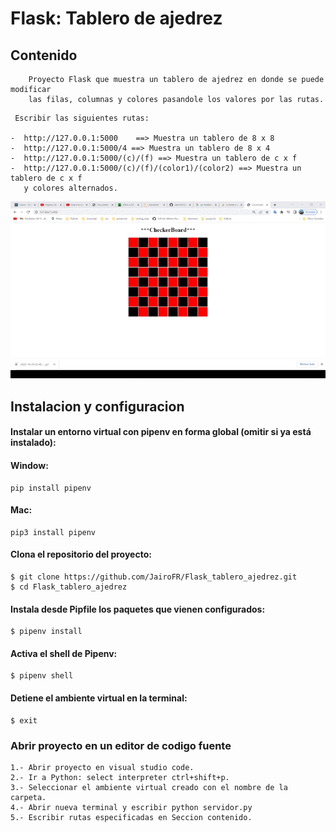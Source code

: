 #   Flask: Tablero de ajedrez

## Contenido
~~~
    Proyecto Flask que muestra un tablero de ajedrez en donde se puede modificar
    las filas, columnas y colores pasandole los valores por las rutas. 
~~~

     Escribir las siguientes rutas: 

    -  http://127.0.0.1:5000    ==> Muestra un tablero de 8 x 8
    -  http://127.0.0.1:5000/4 ==> Muestra un tablero de 8 x 4
    -  http://127.0.0.1:5000/(c)/(f) ==> Muestra un tablero de c x f
    -  http://127.0.0.1:5000/(c)/(f)/(color1)/(color2) ==> Muestra un tablero de c x f 
       y colores alternados.
    
![Demostracion](image.gif)  


## **Instalacion y configuracion**

#### Instalar un entorno virtual con  pipenv en forma global (omitir si ya está instalado):      
#### Window:
    pip install pipenv

#### Mac:
    pip3 install pipenv



#### Clona el repositorio del proyecto: 


    $ git clone https://github.com/JairoFR/Flask_tablero_ajedrez.git
    $ cd Flask_tablero_ajedrez

####  Instala desde Pipfile los paquetes que vienen configurados: 
    $ pipenv install

####  Activa el shell de Pipenv:
    $ pipenv shell

####  Detiene  el ambiente virtual en la terminal:
    $ exit


### Abrir proyecto en un editor de codigo fuente

    1.- Abrir proyecto en visual studio code.
    2.- Ir a Python: select interpreter ctrl+shift+p.
    3.- Seleccionar el ambiente virtual creado con el nombre de la carpeta.
    4.- Abrir nueva terminal y escribir python servidor.py
    5.- Escribir rutas especificadas en Seccion contenido.

